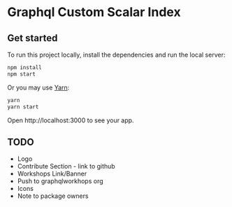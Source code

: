 # Graphql Custom Scalar Index

## Get started

To run this project locally, install the dependencies and run the local server:

```sh
npm install
npm start
```

Or you may use [Yarn](https://http://yarnpkg.com/):

```sh
yarn
yarn start
```

Open http://localhost:3000 to see your app.

## TODO

- Logo
- Contribute Section - link to github
- Workshops Link/Banner
- Push to graphqlworkhops org
- Icons
- Note to package owners
